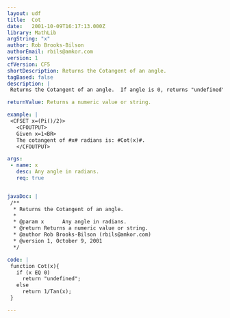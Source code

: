 ```yaml
---
layout: udf
title:  Cot
date:   2001-10-09T16:17:13.000Z
library: MathLib
argString: "x"
author: Rob Brooks-Bilson
authorEmail: rbils@amkor.com
version: 1
cfVersion: CF5
shortDescription: Returns the Cotangent of an angle.
tagBased: false
description: |
 Returns the Cotangent of an angle.  If angle is 0, returns "undefined".  All angles are expressed in radians.

returnValue: Returns a numeric value or string.

example: |
 <CFSET x=(Pi()/2)>
   <CFOUTPUT>
   Given x=1<BR>
   The cotangent of #x# radians is: #Cot(x)#.
   </CFOUTPUT>

args:
 - name: x
   desc: Any angle in radians.
   req: true


javaDoc: |
 /**
  * Returns the Cotangent of an angle.
  * 
  * @param x      Any angle in radians. 
  * @return Returns a numeric value or string. 
  * @author Rob Brooks-Bilson (rbils@amkor.com) 
  * @version 1, October 9, 2001 
  */

code: |
 function Cot(x){
   if (x EQ 0)
     return "undefined";
   else 
     return 1/Tan(x);
 }

---
```


